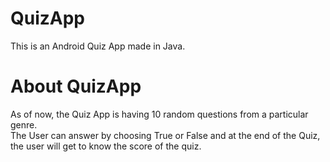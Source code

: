 # QuizApp
This is an Android Quiz App made in Java.
# About QuizApp 
As of now, the Quiz App is having 10 random questions from a particular genre.
<br>
The User can answer by choosing True or False and at the end of the Quiz, the user will get to know the score of the quiz.
